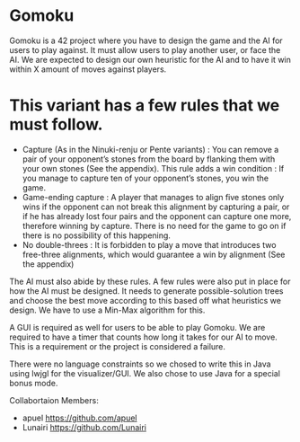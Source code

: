 # Gomoku

Gomoku is a 42 project where you have to design the game and the AI for users to play against. It must allow users to play another user, or face the AI. We are expected to design our own heuristic for the AI and to have it win within X amount of moves against players.

# This variant has a few rules that we must follow.
- Capture (As in the Ninuki-renju or Pente variants) : You can remove a pair of your
opponent’s stones from the board by flanking them with your own stones (See the
appendix). This rule adds a win condition : If you manage to capture ten of your
opponent’s stones, you win the game.
- Game-ending capture : A player that manages to align five stones only wins if the
opponent can not break this alignment by capturing a pair, or if he has already lost
four pairs and the opponent can capture one more, therefore winning by capture.
There is no need for the game to go on if there is no possibility of this happening.
- No double-threes : It is forbidden to play a move that introduces two free-three
alignments, which would guarantee a win by alignment (See the appendix)

The AI must also abide by these rules. A few rules were also put in place for how the AI must be designed. It needs to generate possible-solution trees and choose the best move according to this based off what heuristics we design. We have to use a Min-Max algorithm for this. 

A GUI is required as well for users to be able to play Gomoku. We are required to have a timer that counts how long it takes for our AI to move. This is a requirement or the project is considered a failure.

There were no language constraints so we chosed to write this in Java using lwjgl for the visualizer/GUI. We also chose to use Java for a special bonus mode.
  
  Collabortaion Members:
  - apuel https://github.com/apuel
  - Lunairi https://github.com/Lunairi
